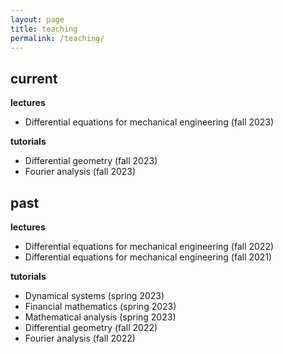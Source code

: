```yaml
---
layout: page
title: teaching
permalink: /teaching/
---
```


current
-------

**lectures**

* Differential equations for mechanical engineering (fall 2023)

**tutorials**

* Differential geometry (fall 2023)
* Fourier analysis (fall 2023)

past
----

**lectures**

* Differential equations for mechanical engineering (fall 2022)
* Differential equations for mechanical engineering (fall 2021)

**tutorials**

* Dynamical systems (spring 2023)
* Financial mathematics (spring 2023)
* Mathematical analysis (spring 2023)
* Differential geometry (fall 2022)
* Fourier analysis (fall 2022)